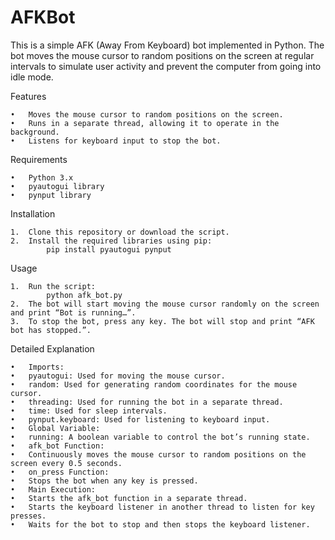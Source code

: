 # AFKBot
This is a simple AFK (Away From Keyboard) bot implemented in Python. The bot moves the mouse cursor to random positions on the screen at regular intervals to simulate user activity and prevent the computer from going into idle mode.

Features

	•	Moves the mouse cursor to random positions on the screen.
	•	Runs in a separate thread, allowing it to operate in the background.
	•	Listens for keyboard input to stop the bot.

Requirements

	•	Python 3.x
	•	pyautogui library
	•	pynput library

Installation

	1.	Clone this repository or download the script.
	2.	Install the required libraries using pip:
      		pip install pyautogui pynput

Usage

	1.	Run the script:
      		python afk_bot.py
  	2.	The bot will start moving the mouse cursor randomly on the screen and print “Bot is running…”.
	3.	To stop the bot, press any key. The bot will stop and print “AFK bot has stopped.”.


Detailed Explanation

	•	Imports:
	•	pyautogui: Used for moving the mouse cursor.
	•	random: Used for generating random coordinates for the mouse cursor.
	•	threading: Used for running the bot in a separate thread.
	•	time: Used for sleep intervals.
	•	pynput.keyboard: Used for listening to keyboard input.
	•	Global Variable:
	•	running: A boolean variable to control the bot’s running state.
	•	afk_bot Function:
	•	Continuously moves the mouse cursor to random positions on the screen every 0.5 seconds.
	•	on_press Function:
	•	Stops the bot when any key is pressed.
	•	Main Execution:
	•	Starts the afk_bot function in a separate thread.
	•	Starts the keyboard listener in another thread to listen for key presses.
	•	Waits for the bot to stop and then stops the keyboard listener.

